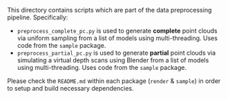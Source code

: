 This directory contains scripts which are part of the data preprocessing pipeline. Specifically:
* `preprocess_complete_pc.py` is used to generate **complete** point clouds via uniform sampling from a list of models using multi-threading. Uses code from the `sample` package.
* `preprocess_partial_pc.py` is used to generate **partial** point clouds via simulating a virtual depth scans using Blender from a list of models using multi-threading. Uses code from the `sample` package.

Please check the `README.md` within each package (`render` & `sample`) in order to setup and build necessary dependencies.
